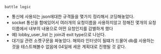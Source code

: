`battle logic`
- 통신에 사용되는 json에대한 규격들을 몇가지 정리해서 코딩해놓았다.
- socket 통신을 함에있어서 여러개의 요청이름을 사용하지않고 정해진 몇개의 요청 이름에서 내부의 내용으로 어떤 요청인지를 감별하게 했다
- 예) lobby_user_list 는 join과 exit type으로 나뉜다.
- 대기실 관련 소켓구문을 짜놓았다. 해외라 인터넷이 될떄가 드물어 db를 사용하는 것을 테스트해볼수 없음에 04일에 세운 계획대로 진행될 것 같다.